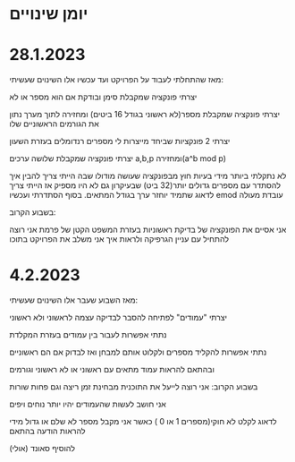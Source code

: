 # יומן שינויים
# 28.1.2023
מאז שהתחלתי לעבוד על הפרויקט ועד עכשיו אלו השינוים שעשיתי:

יצרתי פונקציה שמקבלת סימן ובודקת אם הוא מספר או לא

יצרתי פונקציה שמקבלת מספר(לא ראשוני בגודל 16 ביטים) ומחזירה לתוך מערך נתון את הגורמים הראשוניים שלו

יצרתי 2 פונקציות שביחד מייצרות לי מספרים רנדומלים בעזרת השעון

יצרתי פונקציה שמקבלת שלושה ערכים a,b,p ומחזירה(a^b mod p)

לא נתקלתי ביותר מידי בעיות חוץ מבפונקציה שעושה מודולו שבה הייתי צריך להבין איך להסתדר עם מספרים גדולים יותר(32 ביט) שבעיקרון גם לא היו מספיק אז הייתי צריך לדאוג שתמיד יוחזר ערך בגודל המתאים. בסוף הסתדרתי ועכשיו emod עובדת מעולה

בשבוע הקרוב:

אני אסיים את הפונקציה של בדיקת ראשוניות בעזרת המשפט הקטן של פרמת
אני רוצה להתחיל עם עניין הגרפיקה ולראות איך אני משלב את הפרויקט בתוכו


# 4.2.2023 
מאז השבוע שעבר אלו השינוים שעשיתי:


יצרתי "עמודים" לפתיחה להסבר לבדיקה עצמה לראשוני ולא ראשוני

נתתי אפשרות לעבור בין עמודים בעזרת המקלדת

נתתי אפשרות להקליד מספרים ולקלוט אותם למבחן ואז לבדוק אם הם ראשוניים

ובהתאם להראות עמוד מתאים עם ראשוני או לא ראשוני וגורמים


בשבוע הקרוב:
אני רוצה לייעל את התוכנית מבחינת זמן ריצה וגם פחות שורות

אני חושב לעשות שהעמודים יהיו יותר נוחים ויפים

לדאוג לקלט לא חוקי(מספרים 1 או 0
)
כאשר אני מקבל מספר לא שלם או גדול מידי להראות הודעה בהתאם

(אולי) להוסיף סאונד
